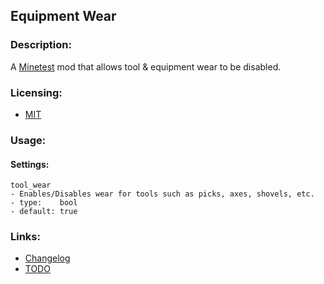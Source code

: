 ## Equipment Wear

### Description:

A [Minetest](https://www.minetest.net/) mod that allows tool & equipment wear to be disabled.

### Licensing:

- [MIT](LICENSE.txt)

### Usage:

#### Settings:

```
tool_wear
- Enables/Disables wear for tools such as picks, axes, shovels, etc.
- type:    bool
- default: true
```

### Links:

- [Changelog](changelog.txt)
- [TODO](TODO.txt)
